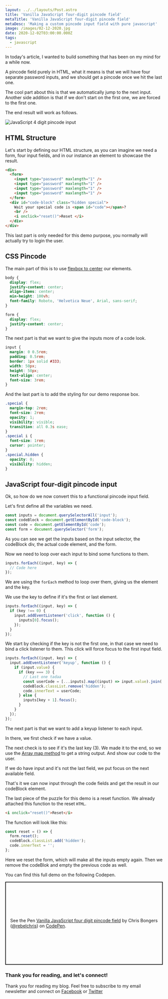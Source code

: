 ```yaml
---
layout: ../../layouts/Post.astro
title: 'Vanilla JavaScript four-digit pincode field'
metaTitle: 'Vanilla JavaScript four-digit pincode field'
metaDesc: 'Making a custom pincode input field with pure javascript'
image: /images/02-12-2020.jpg
date: 2020-12-02T03:00:00.000Z
tags:
  - javascript
---
```


In today's article, I wanted to build something that has been on my mind for a while now.

A pincode field purely in HTML, what it means is that we will have four separate password inputs, and we should get a pincode once we hit the last one.

The cool part about this is that we automatically jump to the next input. Another side addition is that if we don't start on the first one, we are forced to the first one.

The end result will work as follows.

![JavaScript 4 digit pincode input](https://cdn.hashnode.com/res/hashnode/image/upload/v1606460989482/NvD_UOP_n.gif)

## HTML Structure

Let's start by defining our HTML structure, as you can imagine we need a form, four input fields, and in our instance an element to showcase the result.

```html
<div>
  <form>
    <input type="password" maxlength="1" />
    <input type="password" maxlength="1" />
    <input type="password" maxlength="1" />
    <input type="password" maxlength="1" />
  </form>
  <div id="code-block" class="hidden special">
    Wait your special code is <span id="code"></span>?
    <br />
    <i onclick="reset()">Reset </i>
  </div>
</div>
```

This last part is only needed for this demo purpose, you normally will actually try to login the user.

## CSS Pincode

The main part of this is to use [flexbox to center](https://daily-dev-tips.com/posts/css-flexbox-most-easy-center-vertical-and-horizontal/) our elements.

```css
body {
  display: flex;
  justify-content: center;
  align-items: center;
  min-height: 100vh;
  font-family: Roboto, 'Helvetica Neue', Arial, sans-serif;
}

form {
  display: flex;
  justify-content: center;
}
```

The next part is that we want to give the inputs more of a code look.

```css
input {
  margin: 0 0.5rem;
  padding: 0.5rem;
  border: 1px solid #333;
  width: 50px;
  height: 50px;
  text-align: center;
  font-size: 3rem;
}
```

And the last part is to add the styling for our demo response box.

```css
.special {
  margin-top: 2rem;
  font-size: 2rem;
  opacity: 1;
  visibility: visible;
  transition: all 0.3s ease;
}
.special i {
  font-size: 1rem;
  cursor: pointer;
}
.special.hidden {
  opacity: 0;
  visibility: hidden;
}
```

## JavaScript four-digit pincode input

Ok, so how do we now convert this to a functional pincode input field.

Let's first define all the variables we need.

```js
const inputs = document.querySelectorAll('input');
const codeBlock = document.getElementById('code-block');
const code = document.getElementById('code');
const form = document.querySelector('form');
```

As you can see we get the inputs based on the input selector, the codeBlock div, the actual code element, and the form.

Now we need to loop over each input to bind some functions to them.

```js
inputs.forEach((input, key) => {
  // Code here
});
```

We are using the `forEach` method to loop over them, giving us the element and the key.

We use the key to define if it's the first or last element.

```js
inputs.forEach((input, key) => {
  if (key !== 0) {
    input.addEventListener('click', function () {
      inputs[0].focus();
    });
  }
});
```

We start by checking if the key is not the first one, in that case we need to bind a click listener to them.
This click will force focus to the first input field.

```js
inputs.forEach((input, key) => {
  input.addEventListener('keyup', function () {
    if (input.value) {
      if (key === 3) {
        // Last one tadaa
        const userCode = [...inputs].map((input) => input.value).join('');
        codeBlock.classList.remove('hidden');
        code.innerText = userCode;
      } else {
        inputs[key + 1].focus();
      }
    }
  });
});
```

The next part is that we want to add a keyup listener to each input.

In there, we first check if we have a value.

The next check is to see if it's the last key (3).
We made it to the end, so we use the [Array map method](https://daily-dev-tips.com/posts/javascript-map-method/) to get a string output.
And show our code to the user.

If we do have input and it's not the last field, we put focus on the next available field.

That's it we can now input through the code fields and get the result in our codeBlock element.

The last piece of the puzzle for this demo is a reset function.
We already attached this function to the reset `HTML`.

```html
<i onclick="reset()">Reset</i>
```

The function will look like this:

```js
const reset = () => {
  form.reset();
  codeBlock.classList.add('hidden');
  code.innerText = '';
};
```

Here we reset the form, which will make all the inputs empty again.
Then we remove the codeBlok and empty the previous code as well.

You can find this full demo on the following Codepen.

<p class="codepen" data-height="265" data-theme-id="dark" data-default-tab="js,result" data-user="rebelchris" data-slug-hash="bGwGvxg" style="height: 265px; box-sizing: border-box; display: flex; align-items: center; justify-content: center; border: 2px solid; margin: 1em 0; padding: 1em;" data-pen-title="Vanilla JavaScript four digit pincode field">
  <span>See the Pen <a href="https://codepen.io/rebelchris/pen/bGwGvxg">
  Vanilla JavaScript four digit pincode field</a> by Chris Bongers (<a href="https://codepen.io/rebelchris">@rebelchris</a>)
  on <a href="https://codepen.io">CodePen</a>.</span>
</p>
<script async src="https://static.codepen.io/assets/embed/ei.js"></script>

### Thank you for reading, and let's connect!

Thank you for reading my blog. Feel free to subscribe to my email newsletter and connect on [Facebook](https://www.facebook.com/DailyDevTipsBlog) or [Twitter](https://twitter.com/DailyDevTips1)
